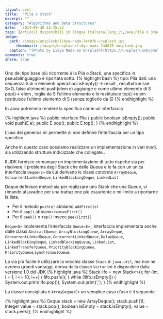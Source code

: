 ```yaml
---
layout: post
title:  "Pile o Stack"
excerpt: ""
category: "Algorithms and Data Structures"
date:   2014-09-30 22:45:33
tags: [Articoli disponibili in lingua italiana,lang_it,Java,Pile o Stack,Strutture Dati]
image:
  path: /images/unsplash/lidya-nada-744078-unsplash.jpg
  -- thumbnail: /images/unsplash/lidya-nada-744078-unsplash.jpg
  caption: "[Photo by Lidya Nada on Unsplash](https://unsplash.com/photos/BnzqQwerUOY?utm_source=unsplash&utm_medium=referralutm_content=creditCopyText)"
comments: true
share: true
---
```


Uno dei tipo base più ricorrente è la Pila o Stack, una specifica in pseudolinguaggio è riportata sotto.
{% highlight bash %}
tipo: Pila
dati: una sequenza S di n elementi
operazioni
isEmpty() -> result , result=true sse S=O, false altrimenti
push(elem e) aggiunge e come ultimo elemento di S
pop()-> elem , toglie da S l’ultimo elemento e lo restituisce
top()->elem restituisce l’ultimo elemento di S (senza toglierlo da S)
{% endhighlight %}

In Java potremmo rendere la specifica come un interfaccia 

{% highlight java %}
public interface Pila<E> {
    public boolean isEmpty();
    public void push(E e);
    public E pop();
    public E top();
}
{% endhighlight %}

L’uso dei generics mi permette di non definire l’interfaccia per un tipo specifico.

Anche in questo caso possiamo realizzare un implementazione in vari modi, sia utilizzando strutture indicizzate che collegate.. 

Il JDK fornisce comunque un implementazione di tutto rispetto sia per risolvere il problema degli Stack che delle Queue e lo fa con un unica interfaccia `Deque<E>` da cui derivano le classi concrete `ArrayDeque`, `ConcurrentLinkedDeque`, `LinkedBlockingDeque`, `LinkedList`

Deque definisce metodi sia per realizzare uno Stack che una Queue, vi rimando al javadoc per una trattazione più esauriente e mi limito a riportarne la lista.

* Per il metodo `push(e)` abbiamo `addFirst(e)`
* Per il `pop()` abbiamo `removeFirst()`
* Per il `peek()` o `top()` invece `peekFirst()`


`Deque<E>` implementa l’interfaccia `Queue<E>` , interfaccia implementata anche dalle classi
`AbstractQueue`, `ArrayBlockingQueue`, `ArrayDeque`, `ConcurrentLinkedDeque`, `ConcurrentLinkedQueue`, `DelayQueue`, `LinkedBlockingDeque`, `LinkedBlockingQueue`, `LinkedList`, `LinkedTransferQueue`, `PriorityBlockingQueue`, `PriorityQueue`,`SynchronousQueue`.

La via più facile è utilizzare la vecchia classe `Stack` di `java.util`, ma non ne avremo grandi vantaggi, deriva dalla classe `Vector` ed è disponibile dalla versione 1.0 del JDK
{% highlight java %}
Stack<Integer> lifo = new Stack<>();
for (int i = 1; i <= 10; i++) {
    lifo.push(i);
}
while (!lifo.isEmpty()) {
    System.out.print(lifo.pop());
    System.out.print(',');
}
{% endhighlight %}

La classe consigliata è `ArrayDeque<E>` un semplice caso d’uso è il seguente

{% highlight java %}
Deque<Integer> stack = new ArrayDeque<Integer>();
stack.push(1);
Integer value = stack.pop();
boolean isEmpty = stack.isEmpty();
value = stack.peek();
{% endhighlight %}

